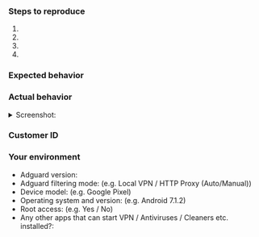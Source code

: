 <!--- Help us to avoid duplicate reports, make sure you have searched through existing issues before submitting a new one -->


<!--- If you are requesting a new feature, tell us how it should work in free form -->
<!--- If you are reporting a bug, submit the detailed description using the template below -->

### Steps to reproduce
<!--- Provide a link to a live example or a clear set of steps to reproduce the issue -->
1.
2.
3.
4.

### Expected behavior
<!--- Tell us what should happen -->

### Actual behavior
<!--- Tell us what happens instead -->


<details><summary>Screenshot:</summary>

<!--- Drag and drop, upload or paste your screenshot to this area -->

</details>


### Customer ID 
<!--- Send us a diagnostic report through the application by choosing "Send Feedback" in the side menu of the app -->
<!--- You will get an autoreply with you Customer ID after sending a report -->

### Your environment
<!--- Please include all relevant details about the environment you experienced the bug in -->
* Adguard version: 
* Adguard filtering mode: (e.g. Local VPN / HTTP Proxy (Auto/Manual))
* Device model: (e.g. Google Pixel)
* Operating system and version: (e.g. Android 7.1.2)
* Root access:  (e.g. Yes / No)
* Any other apps that can start VPN / Antiviruses / Cleaners etc. installed?: 
